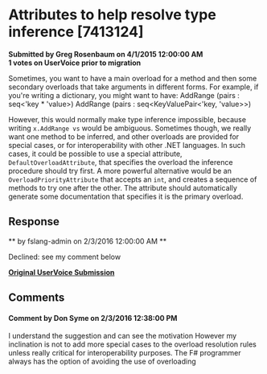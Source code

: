 # Attributes to help resolve type inference [7413124] #

**Submitted by Greg Rosenbaum on 4/1/2015 12:00:00 AM**  
**1 votes on UserVoice prior to migration**  

Sometimes, you want to have a main overload for a method and then some secondary overloads that take arguments in different forms. For example, if you're writing a dictionary, you might want to have:
AddRange (pairs : seq<'key * 'value>)
AddRange (pairs : seq<KeyValuePair<'key, 'value>>)

However, this would normally make type inference impossible, because writing `x.AddRange vs` would be ambiguous. Sometimes though, we really want one method to be inferred, and other overloads are provided for special cases, or for interoperability with other .NET languages.
In such cases, it could be possible to use a special attribute, `DefaultOverloadAttribute`, that specifies the overload the inference procedure should try first. A more powerful alternative would be an `OverloadPriorityAttribute` that accepts an `int`, and creates a sequence of methods to try one after the other.
The attribute should automatically generate some documentation that specifies it is the primary overload.



## Response ##
** by fslang-admin on 2/3/2016 12:00:00 AM **

Declined: see my comment below


**[Original UserVoice Submission](https://fslang.uservoice.com/forums/245727-f-language/suggestions/7413124)**


## Comments ##


#### Comment by Don Syme on 2/3/2016 12:38:00 PM ####
I understand the suggestion and can see the motivation
However my inclination is not to add more special cases to the overload resolution rules unless really critical for interoperability purposes. The F# programmer always has the option of avoiding the use of overloading

